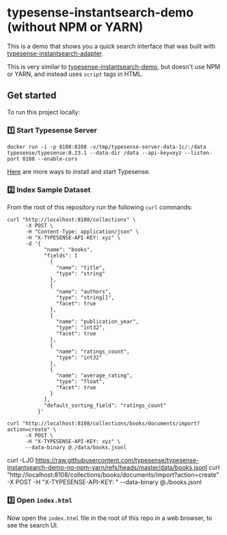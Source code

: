 # typesense-instantsearch-demo (without NPM or YARN)

This is a demo that shows you a quick search interface that was built with [typesense-instantsearch-adapter](https://github.com/typesense/typesense-instantsearch-adapter).

This is very similar to [typesense-instantsearch-demo](https://github.com/typesense/typesense-instantsearch-demo), but doesn't use NPM or YARN, and instead uses `script` tags in HTML.

## Get started

To run this project locally:

### 1️⃣ Start Typesense Server

```shell
docker run -i -p 8108:8108 -v/tmp/typesense-server-data-1c/:/data typesense/typesense:0.23.1 --data-dir /data --api-key=xyz --listen-port 8108 --enable-cors
```

[Here](https://typesense.org/docs/guide/install-typesense.html) are more ways to install and start Typesense.

### 2️⃣ Index Sample Dataset

From the root of this repository run the following `curl` commands:

```shell
curl "http://localhost:8108/collections" \
      -X POST \
      -H "Content-Type: application/json" \
      -H "X-TYPESENSE-API-KEY: xyz" \
      -d '{
            "name": "books",
            "fields": [
              {
                "name": "title",
                "type": "string"
              },
              {
                "name": "authors",
                "type": "string[]",
                "facet": true
              },
              {
                "name": "publication_year",
                "type": "int32",
                "facet": true
              },
              {
                "name": "ratings_count",
                "type": "int32"
              },
              {
                "name": "average_rating",
                "type": "float",
                "facet": true
              }
            ],
            "default_sorting_field": "ratings_count"
          }'
```

```shell
curl "http://localhost:8108/collections/books/documents/import?action=create" \
      -X POST \
      -H "X-TYPESENSE-API-KEY: xyz" \
      --data-binary @./data/books.jsonl
```
curl -LJO https://raw.githubusercontent.com/typesense/typesense-instantsearch-demo-no-npm-yarn/refs/heads/master/data/books.jsonl
curl "http://localhost:8108/collections/books/documents/import?action=create" -X POST -H "X-TYPESENSE-API-KEY: "       --data-binary @./books.jsonl
### 3️⃣ Open `index.html`

Now open the `index.html` file in the root of this repo in a web browser, to see the search UI.